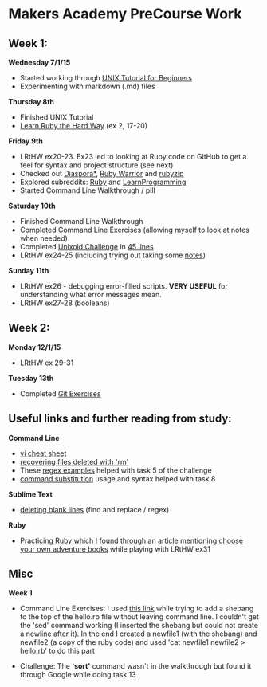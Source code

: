 # Makers Academy PreCourse Work

## Week 1:

**Wednesday 7/1/15**
- Started working through [UNIX Tutorial for Beginners](http://www.ee.surrey.ac.uk/Teaching/Unix/)
- Experimenting with markdown (.md) files

**Thursday 8th**
- Finished UNIX Tutorial
- [Learn Ruby the Hard Way](http://learnrubythehardway.org/book/index.html) (ex 2, 17-20)

**Friday 9th**
- LRtHW ex20-23. Ex23 led to looking at Ruby code on GitHub to get a feel for syntax and project structure (see next)
- Checked out [Diaspora*](https://github.com/diaspora/diaspora), [Ruby Warrior](https://github.com/ryanb/ruby-warrior) and [rubyzip](https://github.com/rubyzip/rubyzip)
- Explored subreddits: [Ruby](http://www.reddit.com/r/LearnProgramming) and [LearnProgramming](http://www.reddit.com/r/LearnProgramming)
- Started Command Line Walkthrough / pill

**Saturday 10th**
- Finished Command Line Walkthrough
- Completed Command Line Exercises (allowing myself to look at notes when needed)
- Completed [Unixoid Challenge](https://github.com/makersacademy/unixoid-challenge) in [45 lines](https://github.com/GabeMaker/makers-precourse/blob/master/history_unixoid_challenge.txt)
- LRtHW ex24-25 (including trying out taking some [notes](https://github.com/GabeMaker/learn-ruby-the-hard-way/blob/master/ex20-29/notes.md))

**Sunday 11th**
- LRtHW ex26 - debugging error-filled scripts. **VERY USEFUL** for understanding what error messages mean.
- LRtHW ex27-28 (booleans)


## Week 2:
**Monday 12/1/15**
- LRtHW ex 29-31

**Tuesday 13th**
- Completed [Git Exercises](https://github.com/GabeMaker/command-line-git-exercises)

## Useful links and further reading from study:

**Command Line**
- [vi cheat sheet](http://www.lagmonster.org/docs/vi.html)
- [recovering files deleted with 'rm'](http://superuser.com/questions/751756/is-rm-reversible)
- These [regex examples](http://www.thegeekstuff.com/2011/01/regular-expressions-in-grep-command/) helped with task 5 of the challenge
- [command substitution](https://www.gnu.org/software/bash/manual/html_node/Command-Substitution.html) usage and syntax helped with task 8

**Sublime Text**
- [deleting blank lines](http://stackoverflow.com/questions/12008986/sublime-text-2-how-to-delete-blank-empty-lines) (find and replace / regex)

**Ruby**
- [Practicing Ruby](https://practicingruby.com) which I found through an article mentioning [choose your own adventure books](https://practicingruby.com/articles/confident-ruby) while playing with LRtHW ex31


## Misc

**Week 1**

- Command Line Exercises: I used [this link](http://askubuntu.com/questions/151674/how-do-i-insert-a-line-at-the-top-of-a-text-file-using-the-command-line) while trying to add a shebang to the top of the hello.rb file without leaving command line. I couldn't get the 'sed' command working (I inserted the shebang but could not create a newline after it). In the end I created a newfile1 (with the shebang) and newfile2 (a copy of the ruby code) and used 'cat newfile1 newfile2 > hello.rb' to do this part

- Challenge: The **'sort'** command wasn't in the walkthrough but found it through Google while doing task 13

